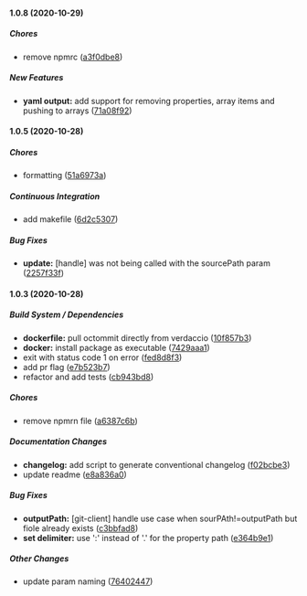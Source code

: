#### 1.0.8 (2020-10-29)

##### Chores

- remove npmrc ([a3f0dbe8](https://github.com/Stockopedia/octommit/commit/a3f0dbe89e9b545038e55627e9d3cae95e572894))

##### New Features

- **yaml output:** add support for removing properties, array items and pushing to arrays ([71a08f92](https://github.com/Stockopedia/octommit/commit/71a08f92fd9a2235c817cb71a7efa64b6c47df01))

#### 1.0.5 (2020-10-28)

##### Chores

- formatting ([51a6973a](https://github.com/Stockopedia/octommit/commit/51a6973a1088f4588d4cd938843ccc9d829d0db9))

##### Continuous Integration

- add makefile ([6d2c5307](https://github.com/Stockopedia/octommit/commit/6d2c530730fbbb0fe7faf2cc217c18e1bfbed560))

##### Bug Fixes

- **update:** [handle] was not being called with the sourcePath param ([2257f33f](https://github.com/Stockopedia/octommit/commit/2257f33ffd93fe1f245a8ccb96411aa9dac1bcf3))

#### 1.0.3 (2020-10-28)

##### Build System / Dependencies

- **dockerfile:** pull octommit directly from verdaccio ([10f857b3](https://github.com/Stockopedia/octommit/commit/10f857b38f6b91d8d4b6a1e06e5f943841bb06d0))
- **docker:** install package as executable ([7429aaa1](https://github.com/Stockopedia/octommit/commit/7429aaa1deadf7b8f2761755cd077b1931ee888f))
- exit with status code 1 on error ([fed8d8f3](https://github.com/Stockopedia/octommit/commit/fed8d8f30de48ff2b2dbb577894e1effc6641061))
- add pr flag ([e7b523b7](https://github.com/Stockopedia/octommit/commit/e7b523b7ce0a76172830cd6d65bcd1bff1441d2c))
- refactor and add tests ([cb943bd8](https://github.com/Stockopedia/octommit/commit/cb943bd829f5b31f3c2f2ef2ed713ad38f5addcb))

##### Chores

- remove npmrn file ([a6387c6b](https://github.com/Stockopedia/octommit/commit/a6387c6b703807f566512ee0afecf49e952bac4f))

##### Documentation Changes

- **changelog:** add script to generate conventional changelog ([f02bcbe3](https://github.com/Stockopedia/octommit/commit/f02bcbe3d53f2e968fe1a08ba2576ce1ff7259b3))
- update readme ([e8a836a0](https://github.com/Stockopedia/octommit/commit/e8a836a0ddba6ebf55c528e6d2396c86cc6d8e93))

##### Bug Fixes

- **outputPath:** [git-client] handle use case when sourPAth!=outputPath but fiole already exists ([c3bbfad8](https://github.com/Stockopedia/octommit/commit/c3bbfad880b1b892d7218c2b0dfd352919423bf7))
- **set delimiter:** use ':' instead of '.' for the property path ([e364b9e1](https://github.com/Stockopedia/octommit/commit/e364b9e18f7c4055c1abba3ed63896a1775a0db0))

##### Other Changes

- update param naming ([76402447](https://github.com/Stockopedia/octommit/commit/764024476d640ea0b13e1d278bd72bf97014b641))
